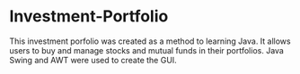 # Investment-Portfolio
This investment porfolio was created as a method to learning Java. It allows users to buy and manage stocks and mutual funds in their portfolios. 
Java Swing and AWT were used to create the GUI. 
